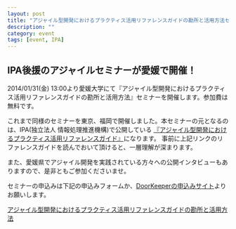 ```yaml
---
layout: post
title: "アジャイル型開発におけるプラクティス活用リファレンスガイドの勘所と活用方法セミナーを愛媛で開催します"
description: ""
category: event
tags: [event, IPA]
---
```


## IPA後援のアジャイルセミナーが愛媛で開催！

2014/01/31(金) 13:00より愛媛大学にて『アジャイル型開発におけるプラクティス活用リファレンスガイドの勘所と活用方法』セミナーを開催します。参加費は無料です。

これまで同様のセミナーを東京、福岡で開催しました。本セミナーの元となるのは、IPA(独立法人 情報処理推進機構)で公開している [『アジャイル型開発におけるプラクティス活用リファレンスガイド』](http://www.ipa.go.jp/sec/softwareengineering/reports/20130319.html)になります。
事前に上記リンクのリファレンスガイドを読んでおいて頂けると、一層理解が深まります。

また、愛媛県でアジャイル開発を実践されている方々への公開インタビューもありますので、是非ともご参加くださいませ。

セミナーの申込みは下記の申込みフォームか、[DoorKeeperの申込みサイト](http://agile459.doorkeeper.jp/events/7994)よりお願いします。

<a href="http://agile459.doorkeeper.jp/events/7994" class="doorkeeper-registration-widget">アジャイル型開発におけるプラクティス活用リファレンスガイドの勘所と活用方法</a><script src="http://widgets.doorkeeper.jp/w/widget.js" type="text/javascript"></script>
